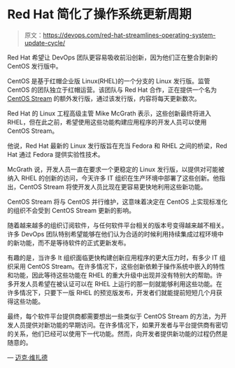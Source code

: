 # Red Hat 简化了操作系统更新周期

> 原文：<https://devops.com/red-hat-streamlines-operating-system-update-cycle/>

Red Hat 希望让 DevOps 团队更容易吸收前沿创新，因为他们正在整合到新的 CentOS 发行版中。

CentOS 是基于红帽企业版 Linux(RHEL)的一个分支的 Linux 发行版。监管 CentOS 的团队独立于红帽运营。该团队与 Red Hat 合作，正在提供一个名为 [CentOS Stream](https://www.redhat.com/en/blog/transforming-development-experience-within-centos) 的额外发行版，通过该发行版，内容将每天更新数次。

Red Hat 的 Linux 工程高级主管 Mike McGrath 表示，这些创新最终将进入 RHEL，但在此之前，希望使用这些功能构建应用程序的开发人员可以使用 CentOS Stream。

他说，Red Hat 最新的 Linux 发行版旨在充当 Fedora 和 RHEL 之间的桥梁，Red Hat 通过 Fedora 提供实验性技术。

McGrath 说，开发人员一直在要求一个更稳定的 Linux 发行版，以提供对可能被纳入 RHEL 的创新的访问，今天许多 IT 组织在生产环境中部署了这些创新。他指出，CentOS Stream 将使开发人员比现在更容易更快地利用这些新功能。

CentOS Stream 将与 CentOS 并行维护，这意味着决定在 CentOS 上实现标准化的组织不会受到 CentOS Stream 更新的影响。

随着越来越多的组织订阅软件，与任何软件平台相关的版本号变得越来越不相关。许多 DevOps 团队特别希望能够在他们认为合适的时候利用持续集成过程环境中的新功能，而不是等待软件的正式更新发布。

有趣的是，当许多 It 组织面临更快构建创新应用程序的更大压力时，有多少 IT 组织采用 CentOS Stream。在许多情况下，这些创新依赖于操作系统中嵌入的特性和功能，因此等待这些功能在 RHEL 的重大升级中出现并没有特别大的帮助。许多开发人员希望在被认证可以在 RHEL 上运行的那一刻就能够利用这些功能。在许多情况下，只要下一版 RHEL 的预览版发布，开发者们就能提前短短几个月获得这些功能。

最终，每个软件平台提供商都需要想出一些类似于 CentOS Stream 的方法，为开发人员提供对新功能的早期访问。在许多情况下，如果开发者与平台提供商有密切的关系，他们已经可以使用下一代功能。然而，向开发者提供新功能的过程仍然是随意的。

— [迈克·维扎德](https://devops.com/author/mike-vizard/)